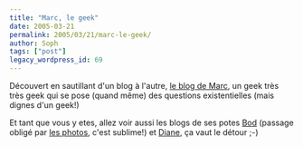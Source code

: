 ```yaml
---
title: "Marc, le geek"
date: 2005-03-21
permalink: 2005/03/21/marc-le-geek/
author: Soph
tags: ["post"]
legacy_wordpress_id: 69
---
```


Découvert en sautillant d'un blog à l'autre, <a href="http://marc-blog.kataplop.net/" hreflang="fr">le blog de Marc</a>, un geek très très geek qui se pose (quand même) des questions existentielles (mais dignes d'un geek!)

Et tant que vous y etes, allez voir aussi les blogs de ses potes <a href="http://brice-blog.kataplop.net" hreflang="fr">Bod</a> (passage obligé par <a href="http://bod.kataplop.net/" hreflang="fr">les photos</a>, c'est sublime!) et <a href="http://diane-blog.kataplop.net/" hreflang="fr">Diane</a>, ça vaut le détour ;-)

<!-- excerpt -->
